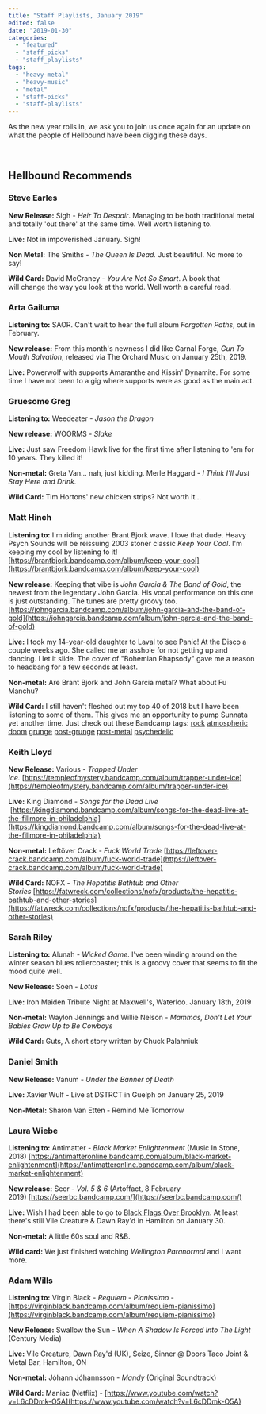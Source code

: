 ```yaml
---
title: "Staff Playlists, January 2019"
edited: false
date: "2019-01-30"
categories:
  - "featured"
  - "staff_picks"
  - "staff_playlists"
tags:
  - "heavy-metal"
  - "heavy-music"
  - "metal"
  - "staff-picks"
  - "staff-playlists"
---
```


As the new year rolls in, we ask you to join us once again for an update on what the people of Hellbound have been digging these days.

 

## Hellbound Recommends

### Steve Earles

**New Release:** Sigh - _Heir To Despair_. Managing to be both traditional metal and totally 'out there' at the same time. Well worth listening to.

**Live:** Not in impoverished January. Sigh!

**Non Metal:** The Smiths - _The Queen Is Dead._ Just beautiful. No more to say!

**Wild Card:** David McCraney - _You Are Not So Smart_. A book that will change the way you look at the world. Well worth a careful read.

### Arta Gailuma

**Listening to:** SAOR. Can't wait to hear the full album _Forgotten Paths_, out in February.

**New release:** From this month's newness I did like Carnal Forge, _Gun To Mouth Salvation_, released via The Orchard Music on January 25th, 2019.

**Live:** Powerwolf with supports Amaranthe and Kissin' Dynamite. For some time I have not been to a gig where supports were as good as the main act.

### Gruesome Greg

**Listening to:** Weedeater - _Jason the Dragon_

**New release:** WOORMS - _Slake_

**Live:** Just saw Freedom Hawk live for the first time after listening to 'em for 10 years. They killed it!

**Non-metal:** Greta Van... nah, just kidding. Merle Haggard - _I Think I'll Just Stay Here and Drink._

**Wild Card:** Tim Hortons' new chicken strips? Not worth it…

### Matt Hinch

**Listening to:** I'm riding another Brant Bjork wave. I love that dude. Heavy Psych Sounds will be reissuing 2003 stoner classic _Keep Your Cool_. I'm keeping my cool by listening to it! [https://brantbjork.bandcamp.com/album/keep-your-cool](https://brantbjork.bandcamp.com/album/keep-your-cool)

**New release:** Keeping that vibe is _John Garcia & The Band of Gold_, the newest from the legendary John Garcia. His vocal performance on this one is just outstanding. The tunes are pretty groovy too. [https://johngarcia.bandcamp.com/album/john-garcia-and-the-band-of-gold](https://johngarcia.bandcamp.com/album/john-garcia-and-the-band-of-gold)

**Live:** I took my 14-year-old daughter to Laval to see Panic! At the Disco a couple weeks ago. She called me an asshole for not getting up and dancing. I let it slide. The cover of "Bohemian Rhapsody" gave me a reason to headbang for a few seconds at least.

**Non-metal:** Are Brant Bjork and John Garcia metal? What about Fu Manchu?

**Wild Card:** I still haven't fleshed out my top 40 of 2018 but I have been listening to some of them. This gives me an opportunity to pump Sunnata yet another time. Just check out these Bandcamp tags: [rock](https://bandcamp.com/tag/rock) [atmospheric](https://bandcamp.com/tag/atmospheric) [doom](https://bandcamp.com/tag/doom?from=tralbum&artist=2258505997) [grunge](https://bandcamp.com/tag/grunge) [post-grunge](https://bandcamp.com/tag/post-grunge) [post-metal](https://bandcamp.com/tag/post-metal) [psychedelic](https://bandcamp.com/tag/psychedelic)

### Keith Lloyd

**New Release:** Various - _Trapped Under Ice._ [https://templeofmystery.bandcamp.com/album/trapper-under-ice](https://templeofmystery.bandcamp.com/album/trapper-under-ice)

**Live:** King Diamond - _Songs for the Dead Live_  [https://kingdiamond.bandcamp.com/album/songs-for-the-dead-live-at-the-fillmore-in-philadelphia](https://kingdiamond.bandcamp.com/album/songs-for-the-dead-live-at-the-fillmore-in-philadelphia)

**Non-metal:** Leftöver Crack - _Fuck World Trade_ [https://leftover-crack.bandcamp.com/album/fuck-world-trade](https://leftover-crack.bandcamp.com/album/fuck-world-trade)

**Wild Card:** NOFX - _The Hepatitis Bathtub and Other Stories_ [https://fatwreck.com/collections/nofx/products/the-hepatitis-bathtub-and-other-stories](https://fatwreck.com/collections/nofx/products/the-hepatitis-bathtub-and-other-stories)

### Sarah Riley

**Listening to:** Alunah - _Wicked Game_. I've been winding around on the winter season blues rollercoaster; this is a groovy cover that seems to fit the mood quite well.

**New Release:** Soen - _Lotus_ 

**Live:** Iron Maiden Tribute Night at Maxwell's, Waterloo. January 18th, 2019

**Non-metal:** Waylon Jennings and Willie Nelson - _Mammas, Don't Let Your Babies Grow Up to Be Cowboys_

**Wild Card:** Guts, A short story written by Chuck Palahniuk

### Daniel Smith

**New Release:** Vanum - _Under the Banner of Death_ 

**Live:** Xavier Wulf - Live at DSTRCT in Guelph on January 25, 2019

**Non-Metal:** Sharon Van Etten - Remind Me Tomorrow

### Laura Wiebe

**Listening to:** Antimatter - _Black Market Enlightenment_ (Music In Stone, 2018) [https://antimatteronline.bandcamp.com/album/black-market-enlightenment](https://antimatteronline.bandcamp.com/album/black-market-enlightenment)

**New release:** Seer - _Vol. 5 & 6_ (Artoffact, 8 February 2019) [https://seerbc.bandcamp.com/](https://seerbc.bandcamp.com/)

**Live:** Wish I had been able to go to [Black Flags Over Brooklyn](https://www.facebook.com/events/2218369608452826/). At least there's still Vile Creature & Dawn Ray'd in Hamilton on January 30.

**Non-metal:** A little 60s soul and R&B.

**Wild card:** We just finished watching _Wellington Paranormal_ and I want more.

### Adam Wills

**Listening to:** Virgin Black - _Requiem_ - _Pianissimo_ - [https://virginblack.bandcamp.com/album/requiem-pianissimo](https://virginblack.bandcamp.com/album/requiem-pianissimo)

**New Release:** Swallow the Sun - _When A Shadow Is Forced Into The Light_ (Century Media)

**Live:** Vile Creature, Dawn Ray'd (UK), Seize, Sinner @ Doors Taco Joint & Metal Bar, Hamilton, ON

**Non-metal:** Jóhann Jóhannsson - _Mandy_ (Original Soundtrack)

**Wild Card:** Maniac (Netflix) - [https://www.youtube.com/watch?v=L6cDDmk-O5A](https://www.youtube.com/watch?v=L6cDDmk-O5A)
